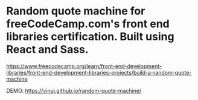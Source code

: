 # Random quote machine for freeCodeCamp.com's front end libraries certification. Built using React and Sass.

https://www.freecodecamp.org/learn/front-end-development-libraries/front-end-development-libraries-projects/build-a-random-quote-machine

DEMO: https://vinuj.github.io/random-quote-machine/
